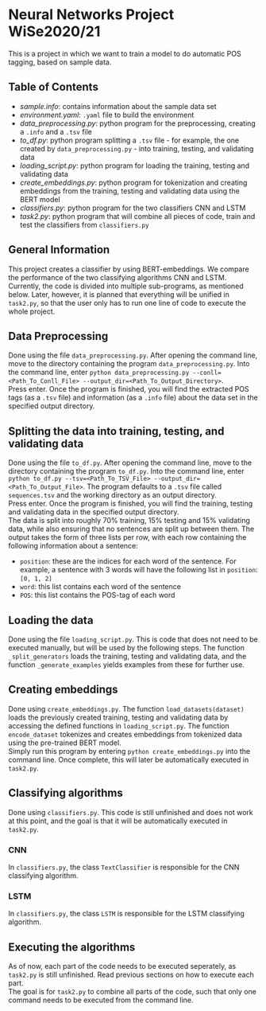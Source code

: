 # Neural Networks Project WiSe2020/21
This is a project in which we want to train a model to do automatic POS tagging, based on sample data.

## Table of Contents
* <i>sample.info</i>: contains information about the sample data set
* <i>environment.yaml</i>: `.yaml` file to build the environment
* <i>data_preprocessing.py</i>: python program for the preprocessing, creating a `.info` and a `.tsv` file 
* <i>to_df.py</i>: python program splitting a `.tsv` file - for example, the one created by `data_preprocessing.py` - into training, testing, and validating data
* <i>loading_script.py</i>: python program for loading the training, testing and validating data
* <i>create_embeddings.py</i>: python program for tokenization and creating embeddings from the training, testing and validating data using the BERT model
* <i>classifiers.py</i>: python program for the two classifiers CNN and LSTM
* <i>task2.py</i>: python program that will combine all pieces of code, train and test the classifiers from `classifiers.py`

## General Information
This project creates a classifier by using BERT-embeddings. We compare the performance of the two classifying algorithms CNN and LSTM. Currently, the code is divided into multiple sub-programs, as mentioned below. Later, however, it is planned that everything will be unified in `task2.py`, so that the user only has to run one line of code to execute the whole project.

## Data Preprocessing
Done using the file `data_preprocessing.py`. After opening the command line, move to the directory containing the program `data_preprocessing.py`. Into the command line, enter
`python data_preprocessing.py --conll=<Path_To_Conll_File> --output_dir=<Path_To_Output_Directory>`. <br>
Press enter. Once the program is finished, you will find the extracted POS tags (as a `.tsv` file) and information (as a `.info` file) about the data set in the specified output directory.

## Splitting the data into training, testing, and validating data
Done using the file `to_df.py`. After opening the command line, move to the directory containing the program `to_df.py`. Into the command line, enter `python to_df.py --tsv=<Path_To_TSV_File> --output_dir=<Path_To_Output_File>`. The program defaults to a `.tsv` file called `sequences.tsv` and the working directory as an output directory. <br>
Press enter. Once the program is finished, you will find the training, testing and validating data in the specified output directory. <br>
The data is split into roughly 70% training, 15% testing and 15% validating data, while also ensuring that no sentences are split up between them. The output takes the form of three lists per row, with each row containing the following information about a sentence:
* `position`: these are the indices for each word of the sentence. For example, a sentence with 3 words will have the following list in `position`: `[0, 1, 2]`
* `word`: this list contains each word of the sentence
* `POS`: this list contains the POS-tag of each word

## Loading the data
Done using the file `loading_script.py`. This is code that does not need to be executed manually, but will be used by the following steps. The function `_split_generators` loads the training, testing and validating data, and the function `_generate_examples` yields examples from these for further use. 

## Creating embeddings
Done using `create_embeddings.py`. The function `load_datasets(dataset)` loads the previously created training, testing and validating data by accessing the defined functions in `loading_script.py`. The function `encode_dataset` tokenizes and creates embeddings from tokenized data using the pre-trained BERT model. <br>
Simply run this program by entering `python create_embeddings.py` into the command line. Once complete, this will later be automatically executed in `task2.py`.

## Classifying algorithms
Done using `classifiers.py`. This code is still unfinished and does not work at this point, and the goal is that it will be automatically executed in `task2.py`.
### CNN
In `classifiers.py`, the class `TextClassifier` is responsible for the CNN classifying algorithm.
### LSTM
In `classifiers.py`, the class `LSTM` is responsible for the LSTM classifying algorithm.

## Executing the algorithms
As of now, each part of the code needs to be executed seperately, as `task2.py` is still unfinished. Read previous sections on how to execute each part. <br>
The goal is for `task2.py` to combine all parts of the code, such that only one command needs to be executed from the command line.

